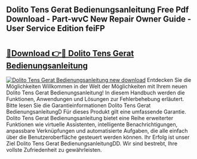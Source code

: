 ## Dolito Tens Gerat Bedienungsanleitung Free Pdf Download - Part-wvC New Repair Owner Guide - User Service Edition feiFP

# <h2><a href="http://df0gqcm.blite.top/?on=Dolito+Tens+Gerat+Bedienungsanleitung">🔗Download 👉🔴 Dolito Tens Gerat Bedienungsanleitung</a></h2>

[![Dolito Tens Gerat Bedienungsanleitung new download](https://i.imgur.com/lujVjoI.png)](http://df0gqcm.blite.top/?on=Dolito+Tens+Gerat+Bedienungsanleitung)
Entdecken Sie die Möglichkeiten Willkommen in der Welt der Möglichkeiten mit Ihrem neuen Dolito Tens Gerat Bedienungsanleitung! In diesem Handbuch werden die Funktionen, Anwendungen und Lösungen zur Fehlerbehebung erläutert. Bitte lesen Sie die Garantieinformationen Dolito Tens Gerat BedienungsanleitungD Für dieses Produkt gilt eine umfassende Garantie. Dolito Tens Gerat Bedienungsanleitung bietet eine Reihe erweiterter Funktionen wie virtuelle Assistenten, intelligente Benachrichtigungen, anpassbare Verknüpfungen und automatisierte Aufgaben, die alle einfach über die Benutzeroberfläche gesteuert werden können. Ihr Erfolg ist unser Ziel Dolito Tens Gerat BedienungsanleitungDD. Wir sind bestrebt, Ihre vollste Zufriedenheit zu gewährleisten.
